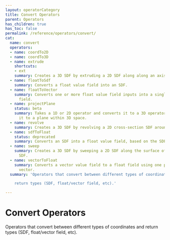 ```yaml
---
layout: operatorCategory
title: Convert Operators
parent: Operators
has_children: true
has_toc: false
permalink: /reference/operators/convert/
cat:
  name: convert
  operators:
  - name: coordTo2D
  - name: coordTo3D
  - name: extrude
    shortcuts:
    - ext
    summary: Creates a 3D SDF by extruding a 2D SDF along along an axis.
  - name: floatToSdf
    summary: Converts a float value field into an SDF.
  - name: floatToVector
    summary: Converts one or more float value field inputs into a single vector value
      field.
  - name: projectPlane
    status: beta
    summary: Takes a 1D or 2D operator and converts it to a 3D operator by mapping
      it to a plane within 3D space.
  - name: revolve
    summary: Creates a 3D SDF by revolving a 2D cross-section SDF around an axis.
  - name: sdfToFloat
    status: deprecated
    summary: Converts an SDF into a float value field, based on the SDF surface distance.
  - name: sweep
    summary: Creates a 3D SDF by sweeping a 2D SDF along the surface of another 2D
      SDF.
  - name: vectorToFloat
    summary: Converts a vector value field to a float field using one part of the
      vector.
  summary: 'Operators that convert between different types of coordinates and

    return types (SDF, float/vector field, etc).'

---
```


# Convert Operators

Operators that convert between different types of coordinates and
return types (SDF, float/vector field, etc).
